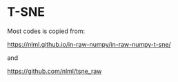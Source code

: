 # T-SNE

Most codes is copied from:

https://nlml.github.io/in-raw-numpy/in-raw-numpy-t-sne/

and 

https://github.com/nlml/tsne_raw


